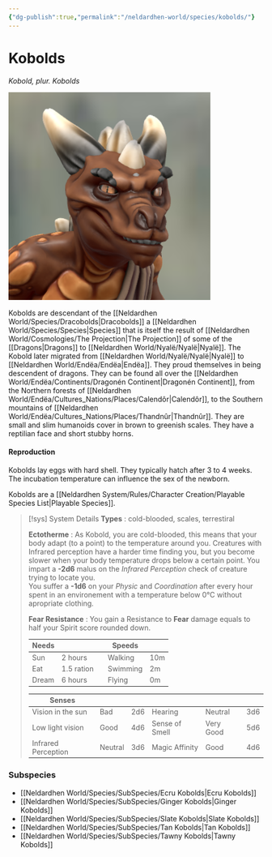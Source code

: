 ```yaml
---
{"dg-publish":true,"permalink":"/neldardhen-world/species/kobolds/"}
---
```


# Kobolds
*Kobold, plur. Kobolds*

![Kobold-head.png|100](/img/user/Images/Species/Kobold-head.png)

Kobolds are descendant of the [[Neldardhen World/Species/Dracobolds\|Dracobolds]] a [[Neldardhen World/Species/Species\|Species]] that is itself the result of [[Neldardhen World/Cosmologies/The Projection\|The Projection]] of some of the [[Dragons\|Dragons]] to [[Neldardhen World/Nyalë/Nyalë\|Nyalë]]. The Kobold later migrated from [[Neldardhen World/Nyalë/Nyalë\|Nyalë]]  to [[Neldardhen World/Endëa/Endëa\|Endëa]]. They proud themselves in being descendent of dragons. They can be found all over the [[Neldardhen World/Endëa/Continents/Dragonén Continent\|Dragonén Continent]], from the Northern forests of [[Neldardhen World/Endëa/Cultures_Nations/Places/Calendôr\|Calendôr]], to the Southern mountains of [[Neldardhen World/Endëa/Cultures_Nations/Places/Thandnûr\|Thandnûr]]. They are small and slim humanoids cover in brown to greenish scales. They have a reptilian face and short stubby horns.

#### Reproduction
Kobolds lay eggs with hard shell. They typically hatch after 3 to 4 weeks. The incubation temperature can influence the sex of the newborn.

Kobolds are a [[Neldardhen System/Rules/Character Creation/Playable Species List\|Playable Species]].

> [!sys] System Details
> **Types** : cold-blooded, scales, terrestiral
>
> **Ectotherme** : As Kobold, you are cold-blooded, this means that your body adapt (to a point) to the temperature around you.
> Creatures with Infrared perception have a harder time finding you, but you become slower when your body temperature drops below a certain point.
> You impart a **-2d6** malus on the _Infrared Perception_ check of creature trying to locate you.  
> You suffer a **-1d6** on your _Physic_ and _Coordination_ after every hour spent in an environement with a temperature below 0°C without apropriate clothing.
>
>**Fear Resistance** : You gain a Resistance to **Fear** damage equals to half your Spirit score rounded down.
>
> | **Needs** |            |     | **Speeds** |     |
> | --------- | ---------- | --- | ---------- | --- |
> | Sun       | 2 hours    |     | Walking    | 10m |
> | Eat       | 1.5 ration |     | Swimming   | 2m  |
> | Dream     | 6 hours    |     | Flying     | 0m  |
> 
> | **Senses**          |         |     |                |           |     |
> | ------------------- | ------- | --- | -------------- | --------- | --- |
> | Vision in the sun   | Bad     | 2d6 | Hearing        | Neutral   | 3d6 |
> | Low light vision    | Good    | 4d6 | Sense of Smell | Very Good | 5d6 |
> | Infrared Perception | Neutral | 3d6 | Magic Affinity | Good      | 4d6 |
### Subspecies 
- [[Neldardhen World/Species/SubSpecies/Ecru Kobolds\|Ecru Kobolds]]
- [[Neldardhen World/Species/SubSpecies/Ginger Kobolds\|Ginger Kobolds]]
- [[Neldardhen World/Species/SubSpecies/Slate Kobolds\|Slate Kobolds]]
- [[Neldardhen World/Species/SubSpecies/Tan Kobolds\|Tan Kobolds]]
- [[Neldardhen World/Species/SubSpecies/Tawny Kobolds\|Tawny Kobolds]]
